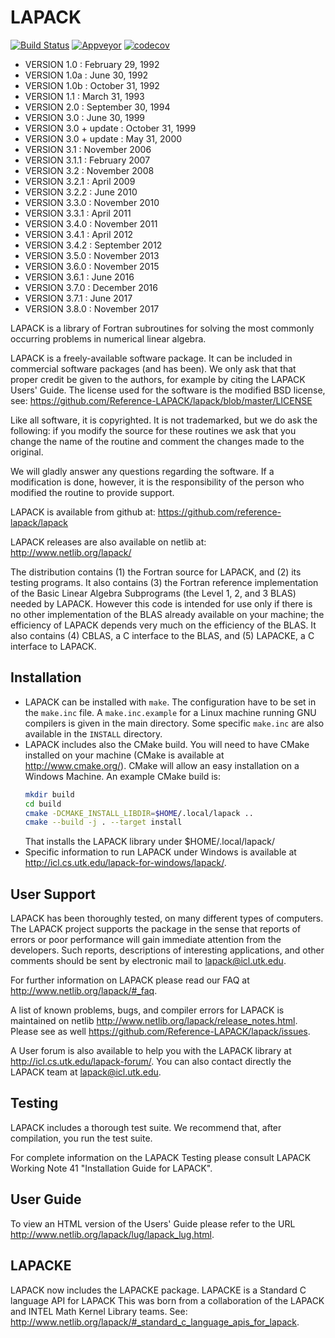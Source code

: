 # LAPACK

[![Build Status](https://travis-ci.org/Reference-LAPACK/lapack.svg?branch=master)](https://travis-ci.org/Reference-LAPACK/lapack)
[![Appveyor](https://ci.appveyor.com/api/projects/status/bh38iin398msrbtr?svg=true)](https://ci.appveyor.com/project/langou/lapack/)
[![codecov](https://codecov.io/gh/Reference-LAPACK/lapack/branch/master/graph/badge.svg)](https://codecov.io/gh/Reference-LAPACK/lapack)


* VERSION 1.0   :  February 29, 1992
* VERSION 1.0a  :  June 30, 1992
* VERSION 1.0b  :  October 31, 1992
* VERSION 1.1   :  March 31, 1993
* VERSION 2.0   :  September 30, 1994
* VERSION 3.0   :  June 30, 1999
* VERSION 3.0 + update :  October 31, 1999
* VERSION 3.0 + update :  May 31, 2000
* VERSION 3.1   : November 2006
* VERSION 3.1.1 : February 2007
* VERSION 3.2   : November 2008
* VERSION 3.2.1 : April 2009
* VERSION 3.2.2 : June 2010
* VERSION 3.3.0 : November 2010
* VERSION 3.3.1 : April 2011
* VERSION 3.4.0 : November 2011
* VERSION 3.4.1 : April 2012
* VERSION 3.4.2 : September 2012
* VERSION 3.5.0 : November 2013
* VERSION 3.6.0 : November 2015
* VERSION 3.6.1 : June 2016
* VERSION 3.7.0 : December 2016
* VERSION 3.7.1 : June 2017
* VERSION 3.8.0 : November 2017

LAPACK is a library of Fortran subroutines for solving the most commonly
occurring problems in numerical linear algebra.

LAPACK is a freely-available software package. It can be included in commercial
software packages (and has been). We only ask that that proper credit be given
to the authors, for example by citing the LAPACK Users' Guide. The license used
for the software is the modified BSD license, see:
https://github.com/Reference-LAPACK/lapack/blob/master/LICENSE

Like all software, it is copyrighted. It is not trademarked, but we do ask the
following: if you modify the source for these routines we ask that you change
the name of the routine and comment the changes made to the original.

We will gladly answer any questions regarding the software. If a modification
is done, however, it is the responsibility of the person who modified the
routine to provide support.

LAPACK is available from github at:
https://github.com/reference-lapack/lapack

LAPACK releases are also available on netlib at:
http://www.netlib.org/lapack/

The distribution contains (1) the Fortran source for LAPACK, and (2) its
testing programs.  It also contains (3) the Fortran reference implementation of
the Basic Linear Algebra Subprograms (the Level 1, 2, and 3 BLAS) needed by
LAPACK.  However this code is intended for use only if there is no other
implementation of the BLAS already available on your machine; the efficiency of
LAPACK depends very much on the efficiency of the BLAS.  It also contains (4)
CBLAS, a C interface to the BLAS, and (5) LAPACKE, a C interface to LAPACK.

## Installation

 - LAPACK can be installed with `make`. The configuration have to be set in the
   `make.inc` file. A `make.inc.example` for a Linux machine running GNU compilers
   is given in the main directory. Some specific `make.inc` are also available in
   the `INSTALL` directory.
 - LAPACK includes also the CMake build. You will need to have CMake installed
   on your machine (CMake is available at http://www.cmake.org/). CMake will
   allow an easy installation on a Windows Machine. 
   An example CMake build is:
   ```sh
   mkdir build
   cd build
   cmake -DCMAKE_INSTALL_LIBDIR=$HOME/.local/lapack ..
   cmake --build -j . --target install
   ```
   That installs the LAPACK library under $HOME/.local/lapack/
 - Specific information to run LAPACK under Windows is available at
   http://icl.cs.utk.edu/lapack-for-windows/lapack/.


## User Support

LAPACK has been thoroughly tested, on many different types of computers. The
LAPACK project supports the package in the sense that reports of errors or poor
performance will gain immediate attention from the developers. Such reports,
descriptions of interesting applications, and other comments should be sent by
electronic mail to lapack@icl.utk.edu.

For further information on LAPACK please read our FAQ at
http://www.netlib.org/lapack/#_faq.

A list of known problems, bugs, and compiler errors for LAPACK is
maintained on netlib
http://www.netlib.org/lapack/release_notes.html.
Please see as well
https://github.com/Reference-LAPACK/lapack/issues.

A User forum is also available to help you with the LAPACK library at
http://icl.cs.utk.edu/lapack-forum/.
You can also contact directly the LAPACK team at lapack@icl.utk.edu.


## Testing

LAPACK includes a thorough test suite. We recommend that, after compilation,
you run the test suite. 

For complete information on the LAPACK Testing please consult LAPACK Working
Note 41 "Installation Guide for LAPACK".

## User Guide

To view an HTML version of the Users' Guide please refer to the URL
  http://www.netlib.org/lapack/lug/lapack_lug.html.

## LAPACKE

LAPACK now includes the LAPACKE package.  LAPACKE is a Standard C language API
for LAPACK This was born from a collaboration of the LAPACK and INTEL Math
Kernel Library teams. See:
http://www.netlib.org/lapack/#_standard_c_language_apis_for_lapack.

